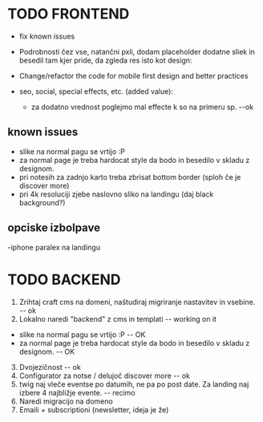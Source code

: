 # TODO FRONTEND

- fix known issues

- Podrobnosti čez vse, natančni pxli, dodam placeholder dodatne sliek in besedil tam kjer pride, da zgleda res isto kot design:

- Change/refactor the code for mobile first design and better practices

- seo, social, special effects, etc. (added value):
    - za dodatno vrednost poglejmo mal effecte k so na primeru sp. --ok


## known issues

- slike na normal pagu se vrtijo :P 
- za normal page je treba hardocat style da bodo in besedilo v skladu z designom.
- pri notesih za zadnjo karto treba zbrisat bottom border (sploh če je discover more)
- pri 4k resoluciji zjebe naslovno sliko na landingu (daj black background?)

## opciske izbolpave

-iphone paralex na landingu

# TODO BACKEND

1. Zrihtaj craft cms na domeni, naštudiraj migriranje nastavitev in vsebine. -- ok
2. Lokalno naredi "backend" z cms in templati -- working on it
- slike na normal pagu se vrtijo :P -- OK
- za normal page je treba hardocat style da bodo in besedilo v skladu z designom. -- OK
3. Dvojezičnost -- ok
4. Configurator za notse / delujoč discover more -- ok
5. twig naj vleče eventse po datumih, ne pa po post date. Za landing naj izbere 4 najbližje evente. -- recimo
3. Naredi migracijo na domeno
4. Emaili + subscriptioni (newsletter, ideja je že)
